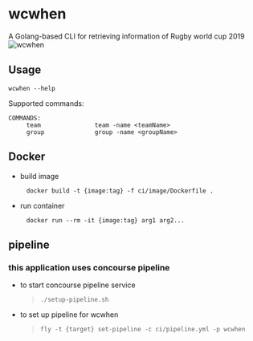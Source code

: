 # wcwhen

A Golang-based CLI for retrieving information of Rugby world cup 2019
![wcwhen](https://keyassets.timeincuk.net/inspirewp/live/wp-content/uploads/sites/7/2019/09/Wallchart-630x425.jpg)

## Usage

```
wcwhen --help
```

Supported commands:

```
COMMANDS:
     team               team -name <teamName>
     group              group -name <groupName>
```

## Docker

- build image

```
     docker build -t {image:tag} -f ci/image/Dockerfile .
```

- run container

```
     docker run --rm -it {image:tag} arg1 arg2...
```

## pipeline

### this application uses concourse pipeline

- to start concourse pipeline service

  > `./setup-pipeline.sh`

- to set up pipeline for wcwhen
  > `fly -t {target} set-pipeline -c ci/pipeline.yml -p wcwhen`
